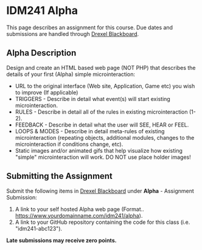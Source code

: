 # IDM241 Alpha

This page describes an assignment for this course. Due dates and submissions are handled through [Drexel Blackboard](https://learn.dcollege.net/).

## Alpha Description

Design and create an HTML based web page (NOT PHP) that describes the details of your first (Alpha) simple microinteraction:

- URL to the original interface (Web site, Application, Game etc) you wish to improve (If applicable)
- TRIGGERS - Describe in detail what event(s) will start existing microinteraction.
- RULES - Describe in detail all of the rules in existing microinteraction (1-2).
- FEEDBACK - Describe in detail what the user will SEE, HEAR or FEEL.
- LOOPS & MODES - Describe in detail meta-rules of existing microinteraction (repeating objects, additional modules, changes to the microinteraction if conditions change, etc).
- Static images and/or animated gifs that help visualize how existing "simple" microinteraction will work. DO NOT use place holder images!

## Submitting the Assignment

Submit the following items in [Drexel Blackboard](https://learn.dcollege.net/) under **Alpha** - Assignment Submission:

1. A link to your self hosted Alpha web page (Format.. https://www.yourdomainname.com/idm241/alpha).
1. A link to your GitHub repository containing the code for this class (i.e. "idm241-abc123").

**Late submissions may receive zero points.**
